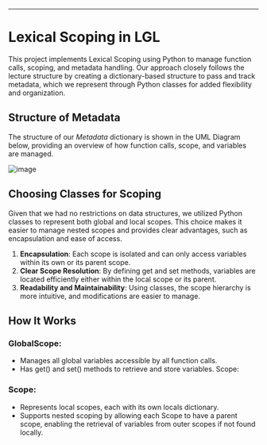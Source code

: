 ---
# Lexical Scoping in LGL

This project implements Lexical Scoping using Python to manage function calls, scoping, and metadata handling. Our approach closely follows the lecture structure by creating a dictionary-based structure to pass and track metadata, which we represent through Python classes for added flexibility and organization.

## Structure of Metadata
The structure of our _Metadata_ dictionary is shown in the UML Diagram below, providing an overview of how function calls, scope, and variables are managed.

![image](https://github.com/user-attachments/assets/d618d13a-93d5-4499-9866-3bd169ab771f)

## Choosing Classes for Scoping
Given that we had no restrictions on data structures, we utilized Python classes to represent both global and local scopes. This choice makes it easier to manage nested scopes and provides clear advantages, such as encapsulation and ease of access.
1. **Encapsulation**: Each scope is isolated and can only access variables within its own or its parent scope.
2. **Clear Scope Resolution**: By defining get and set methods, variables are located efficiently either within the local scope or its parent.
3. **Readability and Maintainability**: Using classes, the scope hierarchy is more intuitive, and modifications are easier to manage.
   
## How It Works
### GlobalScope:
- Manages all global variables accessible by all function calls.
- Has get() and set() methods to retrieve and store variables.
Scope:

### Scope:
- Represents local scopes, each with its own locals dictionary.
- Supports nested scoping by allowing each Scope to have a parent scope, enabling the retrieval of variables from outer scopes if not found locally.
